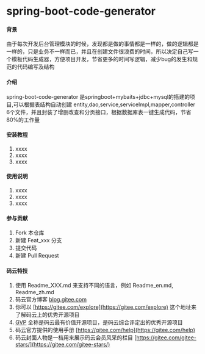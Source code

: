 # spring-boot-code-generator

#### 背景
由于每次开发后台管理模块的时候，发现都是做的事情都是一样的，做的逻辑都是一样的，只是业务不一样而已，并且在创建文件很浪费的时间，所以决定自己写一个模板代码生成器，方便项目开发，节省更多的时间写逻辑，减少bug的发生和规范的代码编写及结构

#### 介绍
spring-boot-code-generator 是springboot+mybaits+jdbc+mysql的搭建的项目,可以根据表结构自动创建 entity,dao,service,serviceImpl,mapper,controller 6个文件，并且封装了增删改查和分页接口，根据数据库表一键生成代码，节省80%的工作量



#### 安装教程

1. xxxx
2. xxxx
3. xxxx

#### 使用说明

1. xxxx
2. xxxx
3. xxxx

#### 参与贡献

1. Fork 本仓库
2. 新建 Feat_xxx 分支
3. 提交代码
4. 新建 Pull Request


#### 码云特技

1. 使用 Readme\_XXX.md 来支持不同的语言，例如 Readme\_en.md, Readme\_zh.md
2. 码云官方博客 [blog.gitee.com](https://blog.gitee.com)
3. 你可以 [https://gitee.com/explore](https://gitee.com/explore) 这个地址来了解码云上的优秀开源项目
4. [GVP](https://gitee.com/gvp) 全称是码云最有价值开源项目，是码云综合评定出的优秀开源项目
5. 码云官方提供的使用手册 [https://gitee.com/help](https://gitee.com/help)
6. 码云封面人物是一档用来展示码云会员风采的栏目 [https://gitee.com/gitee-stars/](https://gitee.com/gitee-stars/)
